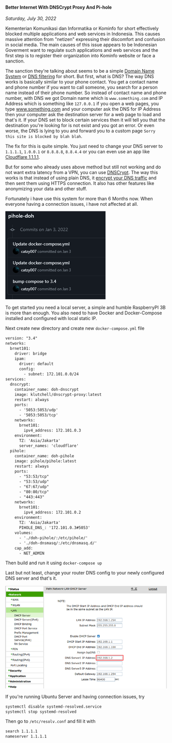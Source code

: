 #### Better Internet With DNSCrypt Proxy And Pi-hole
_Saturday, July 30, 2022_

Kementerian Komunikasi dan Informatika or Kominfo for short effectively 
blocked multiple applications and web services in Indonesia. This causes 
massive attention from "netizen" expressing their discomfort and confusion 
in social media. The main causes of this issue appears to be Indonesian 
Goverment want to regulate such applications and web services and the first 
step is to register their organization into Kominfo website or face a sanction.

The sanction they're talking about seems to be a simple 
[Domain Name System](https://en.wikipedia.org/wiki/Domain_Name_System) or 
[DNS filtering](https://www.cloudflare.com/learning/access-management/what-is-dns-filtering/) 
for short. But first, what is DNS? The way DNS works is basically 
similar to your phone contact. You get a contact name and phone number 
if you want to call someone, you search for a person name instead of their 
phone number. So instead of contact name and phone number, with DNS we got 
Domain name which is `www.something.com` and IP Address which is something 
like `127.0.0.1` if you open a web pages, you type www.something.com and 
your computer ask the DNS for IP Address then your computer ask the destination 
server for a web page to load and that's it. If your DNS set to block certain 
services then it will tell you that the destination you're looking for is 
not exist and you got an error. Or even worse, the DNS is lying to you 
and forward you to a custom page `Sorry this site is blocked by blah blah`.

The fix for this is quite simple. You just need to change your DNS server to 
`1.1.1.1`, `1.0.0.1` or `8.8.8.8`, `8.8.4.4` or you can even use an app like 
[Cloudflare 1.1.1.1](https://1.1.1.1/).

But for some who already uses above method but still not working and do not 
want extra latency from a VPN, you can use [DNSCrypt](https://dnscrypt.info/). 
The way this works is that instead of using plain DNS, it 
[encrypt your DNS traffic](https://en.wikipedia.org/wiki/DNS_over_HTTPS) 
and then sent them using HTTPS connection. It also has other features like 
anonymizing your data and other stuff.

Fortunately i have use this system for more than 6 Months now. When everyone 
having a connection issues, i have not affected at all.
<div class="row">
	<div class="col-sm-4"></div>
	<div class="col-sm-4">
		<div class="img-thumbnail">
			<img class="img-fluid" src="./posts/2022-07-30-better-internet-with-dnscrypt-proxy-and-pi-hole/01.png" alt="img">
		</div>
	</div>
	<div class="col-sm-4"></div>
</div>

To get started you need a local server, a simple and humble RaspberryPI 3B 
is more than enough. You also need to have Docker and Docker-Compose installed 
and configured with local static IP.

Next create new directory and create new `docker-compose.yml` file
```
version: "3.4"
networks:
  brnet101:
    driver: bridge
    ipam:
      driver: default
      config:
        - subnet: 172.101.0.0/24
services:
  dnscrypt:
    container_name: doh-dnscrypt
    image: klutchell/dnscrypt-proxy:latest
    restart: always
    ports:
      - '5053:5053/udp'
      - '5053:5053/tcp'
    networks:
      brnet101:
        ipv4_address: 172.101.0.3
    environment:
      TZ: 'Asia/Jakarta'
      server_names: 'cloudflare'
  pihole:
    container_name: doh-pihole
    image: pihole/pihole:latest
    restart: always
    ports:
      - "53:53/tcp"
      - "53:53/udp"
      - "67:67/udp"
      - "80:80/tcp"
      - "443:443"
    networks:
      brnet101:
        ipv4_address: 172.101.0.2
    environment:
      TZ: 'Asia/Jakarta'
      PIHOLE_DNS_: '172.101.0.3#5053'
    volumes:
      - './doh-pihole/:/etc/pihole/'
      - './doh-dnsmasq/:/etc/dnsmasq.d/'
    cap_add:
      - NET_ADMIN
```

Then build and run it using `docker-compose up`

Last but not least, change your router DNS config to your newly 
configured DNS server and that's it.
<div class="row">
	<div class="col-sm-2"></div>
	<div class="col-sm-8">
		<div class="img-thumbnail">
			<img class="img-fluid" src="./posts/2022-07-30-better-internet-with-dnscrypt-proxy-and-pi-hole/02.png" alt="img">
		</div>
	</div>
	<div class="col-sm-2"></div>
</div>

If you're running Ubuntu Server and having connection issues, try
```
systemctl disable systemd-resolved.service
systemctl stop systemd-resolved
```
Then go to `/etc/resolv.conf` and fill it with
```
search 1.1.1.1
nameserver 1.1.1.1
```
